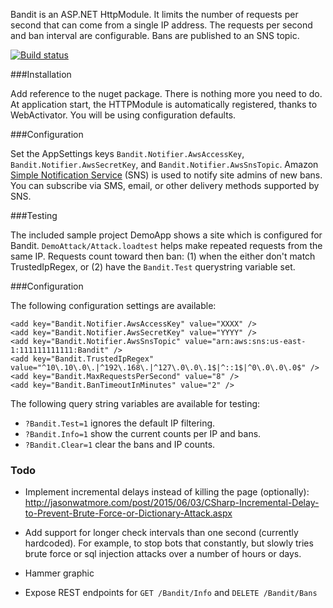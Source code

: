 Bandit is an ASP.NET HttpModule.  It limits the number of requests per second that can come from a single IP address.  The requests per second and ban interval are configurable.  Bans are published to an SNS topic.

[![Build status](https://ci.appveyor.com/api/projects/status/k4idpocpwmiol1nn/branch/master)](https://ci.appveyor.com/project/lebowitz/bandit/branch/master)

###Installation

Add reference to the nuget package.  There is nothing more you need to do.  At application start, the HTTPModule is automatically registered, thanks to WebActivator.  You will be using configuration defaults.

###Configuration

Set the AppSettings keys `Bandit.Notifier.AwsAccessKey`, `Bandit.Notifier.AwsSecretKey`, and `Bandit.Notifier.AwsSnsTopic`.  Amazon [Simple Notification Service](http://aws.amazon.com/documentation/sns/) (SNS) is used to notify site admins of new bans.  You can subscribe via SMS, email, or other delivery methods supported by SNS.

###Testing

The included sample project DemoApp shows a site which is configured for Bandit.  `DemoAttack/Attack.loadtest` helps make repeated requests from the same IP.  Requests count toward then ban: (1) when the either don't match TrustedIpRegex, or (2) have the `Bandit.Test` querystring variable set.

###Configuration

The following configuration settings are available:

    <add key="Bandit.Notifier.AwsAccessKey" value="XXXX" />
    <add key="Bandit.Notifier.AwsSecretKey" value="YYYY" />
    <add key="Bandit.Notifier.AwsSnsTopic" value="arn:aws:sns:us-east-1:111111111111:Bandit" />
    <add key="Bandit.TrustedIpRegex" value="^10\.10\.0\.|^192\.168\.|^127\.0\.0\.1$|^::1$|^0\.0\.0\.0$" />
    <add key="Bandit.MaxRequestsPerSecond" value="8" />
    <add key="Bandit.BanTimeoutInMinutes" value="2" />

The following query string variables are available for testing:

* ```?Bandit.Test=1``` ignores the default IP filtering.
* ```?Bandit.Info=1``` show the current counts per IP and bans.
* ```?Bandit.Clear=1``` clear the bans and IP counts.

### Todo

* Implement incremental delays instead of killing the page (optionally): http://jasonwatmore.com/post/2015/06/03/CSharp-Incremental-Delay-to-Prevent-Brute-Force-or-Dictionary-Attack.aspx

* Add support for longer check intervals than one second (currently hardcoded). For example, to stop  bots that constantly, but slowly tries brute force or sql injection attacks over a number of hours or days.

* Hammer graphic
* Expose REST endpoints for `GET /Bandit/Info` and `DELETE /Bandit/Bans`
